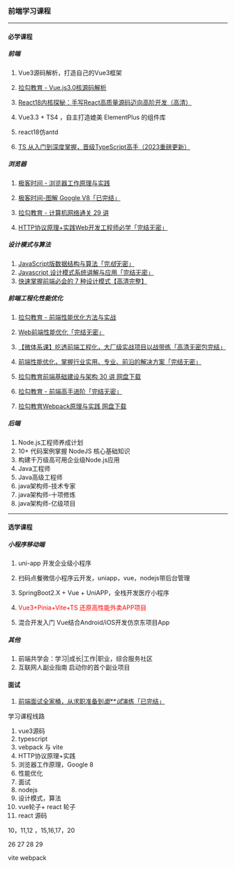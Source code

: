 ### 前端学习课程

------

#### 必学课程

##### 前端

1. Vue3源码解析，打造自己的Vue3框架

2. [拉勾教育 - Vue.js3.0核源码解析](https://www.ukoou.com/resource/1020/la-gou-jiao-yu-vue-js-3-he-xin-yuan-ma-jie-xi)

3. [React18内核探秘：手写React高质量源码迈向高阶开发（高清）](https://www.ukoou.com/resource/1518/mk-react-ym)

4. Vue3.3 + TS4 ，自主打造媲美 ElementPlus 的组件库

5. react18仿antd

6. [TS 从入门到深度掌握，晋级TypeScript高手（2023重磅更新）](https://www.ukoou.com/resource/1390/mk-tsrmdsd)

   

##### 浏览器

1. [极客时间 - 浏览器工作原理与实践](https://www.ukoou.com/resource/1143/ji-ke-shi-jian-liu-lan-qi-gong-zuo-yuan-li-yu-shi-jian)

2. [极客时间-图解 Google V8「已完结」](https://www.ukoou.com/resource/1516/jk-gv8)

3. [拉勾教育 - 计算机网络通关 29 讲](https://www.ukoou.com/resource/1022/la-gou-jiao-yu-ji-suan-ji-wang-luo-tong-guan-29-jiang)

4. [HTTP协议原理+实践Web开发工程师必学「完结无密」](https://www.ukoou.com/resource/477/http-xie-yi-yuan-li-shi-jian-web-kai-fa-gong-cheng-shi-bi-xue-wan-jie-wu-mi)


##### 设计模式与算法

1.  [JavaScript版数据结构与算法「完*结*无密」](https://www.ukoou.com/resource/632/javascript-ban-shu-ju-jie-gou-yu-suan-fa)
2. [Javascript 设计模式系统讲解与应用「完结无密」](https://www.ukoou.com/resource/478/javascript-she-ji-mo-shi-xi-tong-jiang-jie-yu-ying-yong-wan-jie-wu-mi)
3. [快速掌握前端必会的 7 种设计模式【高清完整】](https://www.ukoou.com/resource/1182/kuai-su-zhang-wo-qian-duan-bi-hui-de-7-zhong-she-ji-mo-shi-gao-qing-wan-zheng)

##### 前端工程化性能优化

1. [拉勾教育 - 前端性能优化方法与实战](https://www.ukoou.com/resource/1025/la-gou-jiao-yu-qian-duan-xing-neng-you-hua-fang-fa-yu-shi-zhan)

2. [Web前端性能优化「完结无密」](https://www.ukoou.com/resource/488/web-qian-duan-xing-neng-you-hua-wan-jie-wu-mi)

3. [【微体系课】吃透前端工程化，大厂级实战项目以战带练「高清无密包完结」](https://www.ukoou.com/resource/1142/ti-xi-ke-chi-tou-qian-duan-gong-cheng-hua-da-chang-ji-shi-zhan-xiang-mu-yi-zhan-dai-lian-gao-qing-bao-wan-jie)

4. [前端性能优化，掌握行业实用、专业、前沿的解决方案「完结无密」](https://www.ukoou.com/resource/880/qian-duan-xing-neng-you-hua-qi-ye-ji-jie-jue-fang-an-6-da-jiao-du-da-chang-shi-ye-wan-jie-wu-mi)

5. [拉勾教育前端基础建设与架构 30 讲 网盘下载](https://www.ukoou.com/resource/1040/la-gou-jiao-yu-qian-duan-ji-chu-jian-she-yu-jia-gou-30-jiang-wang-pan-xia-zai)

6. [拉勾教育 - 前端高手进阶「完结无密」](https://www.ukoou.com/resource/1138/la-gou-jiao-yu-qian-duan-gao-shou-jin-jie)

7. [拉勾教育Webpack原理与实践 网盘下载](https://www.ukoou.com/resource/1041/la-gou-jiao-yu-webpack-yuan-li-yu-shi-jian-wang-pan-xia-zai)

##### 后端

1. Node.js工程师养成计划
2. 10+ 代码案例掌握 NodeJS 核心基础知识
3. 构建千万级高可用企业级Node.js应用
4. Java工程师
5. Java高级工程师
6. java架构师-技术专家
7. java架构师-十项修炼
8. java架构师-亿级项目

------



#### 选学课程

##### 小程序移动端

1. uni-app 开发企业级小程序

2. 扫码点餐微信小程序云开发，uniapp，vue，nodejs带后台管理

3. SpringBoot2.X + Vue + UniAPP，全栈开发医疗小程序

4. <font color=red>Vue3+Pinia+Vite+TS 还原高性能外卖APP项目</font>

5. 混合开发入门 Vue结合Android/iOS开发仿京东项目App

##### 其他

1. 前端共学会：学习|成长|工作|职业，综合服务社区
2. 互联网人副业指南 启动你的首个副业项目



#### 面试

1. [前端面试全家桶，从求职准备到*面**试*演练「已完结」](https://www.ukoou.com/resource/1329/mk-msqjt)







学习课程线路



1. vue3源码
2. typescript
3. vebpack 与 vite
4. HTTP协议原理+实践
5. 浏览器工作原理，Google 8
6. 性能优化
7. 面试
8. nodejs
9. 设计模式，算法
10. vue轮子+ react 轮子
11. react 源码



10，11,12 ，15,16,17，20

26  27  28  29

vite webpack

